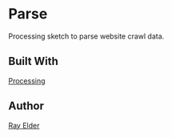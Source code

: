 # Parse

Processing sketch to parse website crawl data.

## Built With

[Processing](https://processing.org/)

## Author

[Ray Elder](https://rayelder.com)
